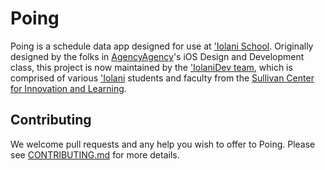 # Poing

Poing is a schedule data app designed for use at ['Iolani School](http://www.iolani.org/).  Originally designed by the folks in [AgencyAgency](https://github.com/AgencyAgency)'s iOS Design and Development class, this project is now maintained by the ['IolaniDev team](https://github.com/IolaniDev), which is comprised of various ['Iolani](http://www.iolani.org/) students and faculty from the [Sullivan Center for Innovation and Learning](http://sullivan.iolani.org/).

## Contributing
We welcome pull requests and any help you wish to offer to Poing.  Please see [CONTRIBUTING.md](https://github.com/IolaniDev/Poing/master/CONTRIBUTING.md) for more details.
